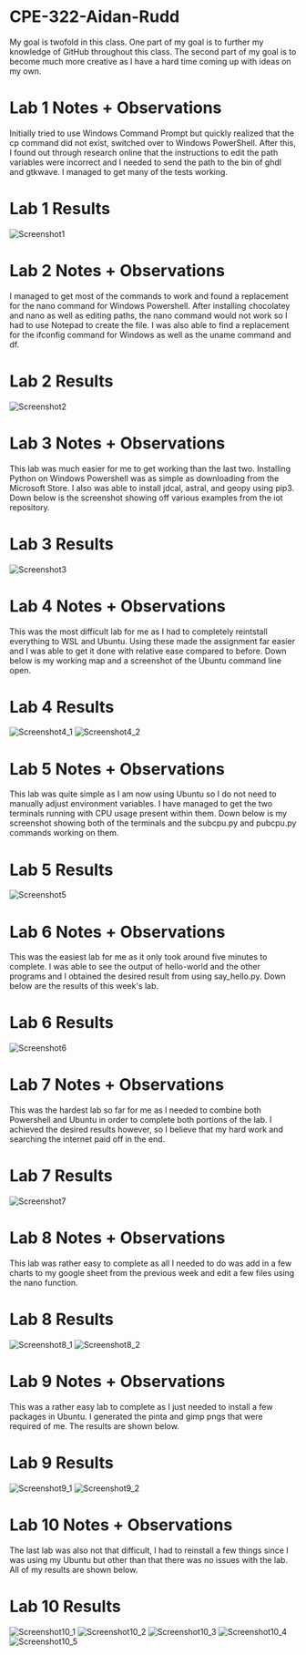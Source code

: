 # CPE-322-Aidan-Rudd
My goal is twofold in this class. One part of my goal is to further my knowledge of GitHub throughout this class. The second part of my goal is to become much more creative as I have a hard time coming up with ideas on my own.
# Lab 1 Notes + Observations
Initially tried to use Windows Command Prompt but quickly realized that the cp command did not exist, switched over to Windows PowerShell.
After this, I found out through research online that the instructions to edit the path variables were incorrect and I needed to send the path to the bin of ghdl and gtkwave.
I managed to get many of the tests working.
# Lab 1 Results
![Screenshot1](/Screenshots/Screenshot_Lab_1.png?raw=true "Screenshot1")
# Lab 2 Notes + Observations
I managed to get most of the commands to work and found a replacement for the nano command for Windows Powershell. After installing chocolatey and nano as well as editing paths, the nano command would not work so I had to use Notepad to create the file. I was also able to find a replacement for the ifconfig command for Windows as well as the uname command and df.
# Lab 2 Results
![Screenshot2](/Screenshots/Screenshot_Lab_2.png?raw=true "Screenshot2")
# Lab 3 Notes + Observations
This lab was much easier for me to get working than the last two. Installing Python on Windows Powershell was as simple as downloading from the Microsoft Store. I also was able to install jdcal, astral, and geopy using pip3. Down below is the screenshot showing off various examples from the iot repository.
# Lab 3 Results
![Screenshot3](/Screenshots/Screenshot_Lab3.png?raw=true "Screenshot3")
# Lab 4 Notes + Observations
This was the most difficult lab for me as I had to completely reintstall everything to WSL and Ubuntu. Using these made the assignment far easier and I was able to get it done with relative ease compared to before. Down below is my working map and a screenshot of the Ubuntu command line open.
# Lab 4 Results
![Screenshot4_1](/Screenshots/Screenshot_Lab_4_1.png?raw=true "Screenshot4_1")
![Screenshot4_2](/Screenshots/Screenshot_Lab_4_2.png?raw=true "Screenshot4_2")
# Lab 5 Notes + Observations
This lab was quite simple as I am now using Ubuntu so I do not need to manually adjust environment variables. I have managed to get the two terminals running with CPU usage present within them. Down below is my screenshot showing both of the terminals and the subcpu.py and pubcpu.py commands working on them.
# Lab 5 Results
![Screenshot5](/Screenshots/Screenshot_Lab_5.png?raw=true "Screenshot5")
# Lab 6 Notes + Observations
This was the easiest lab for me as it only took around five minutes to complete. I was able to see the output of hello-world and the other programs and I obtained the desired result from using say_hello.py. Down below are the results of this week's lab.
# Lab 6 Results
![Screenshot6](/Screenshots/Screenshot_Lab_6.png?raw=true "Screenshot6")
# Lab 7 Notes + Observations
This was the hardest lab so far for me as I needed to combine both Powershell and Ubuntu in order to complete both portions of the lab. I achieved the desired results however, so I believe that my hard work and searching the internet paid off in the end.
# Lab 7 Results
![Screenshot7](/Screenshots/Screenshot_Lab_7.png?raw=true "Screenshot7")
# Lab 8 Notes + Observations
This lab was rather easy to complete as all I needed to do was add in a few charts to my google sheet from the previous week and edit a few files using the nano function.
# Lab 8 Results
![Screenshot8_1](/Screenshots/Screenshot_Lab_8_1.png?raw=true "Screenshot8_1")
![Screenshot8_2](/Screenshots/Screenshot_Lab_8_2.png?raw=true "Screenshot8_2")
# Lab 9 Notes + Observations
This was a rather easy lab to complete as I just needed to install a few packages in Ubuntu. I generated the pinta and gimp pngs that were required of me. The results are shown below.
# Lab 9 Results
![Screenshot9_1](/Screenshots/Screenshot_Lab_9_1.png?raw=true "Screenshot9_1")
![Screenshot9_2](/Screenshots/Screenshot_Lab_9_2.png?raw=true "Screenshot9_2")
# Lab 10 Notes + Observations
The last lab was also not that difficult, I had to reinstall a few things since I was using my Ubuntu but other than that there was no issues with the lab. All of my results are shown below.
# Lab 10 Results
![Screenshot10_1](/Screenshots/Screenshot_Lab_10_1.png?raw=true "Screenshot10_1")
![Screenshot10_2](/Screenshots/Screenshot_Lab_10_2.png?raw=true "Screenshot10_2")
![Screenshot10_3](/Screenshots/Screenshot_Lab_10_3.png?raw=true "Screenshot10_3")
![Screenshot10_4](/Screenshots/Screenshot_Lab_10_4.png?raw=true "Screenshot10_4")
![Screenshot10_5](/Screenshots/Screenshot_Lab_10_5.png?raw=true "Screenshot10_5")

